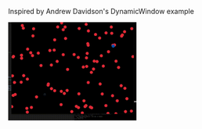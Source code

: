 Inspired by Andrew Davidson's DynamicWindow example

<img src="https://raw.githubusercontent.com/goksanisil23/OpenKitchen/main/DynamicWindow/dynamic_window.gif" width=52% height=30%>